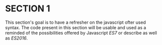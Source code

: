 # SECTION 1

This section's goal is to have a refresher on the javascript ofter used syntax. The code present in this section will be usable and used as a reminded of the possibilities offered by Javascript *ES7* or describe as well as *ES2016*.
